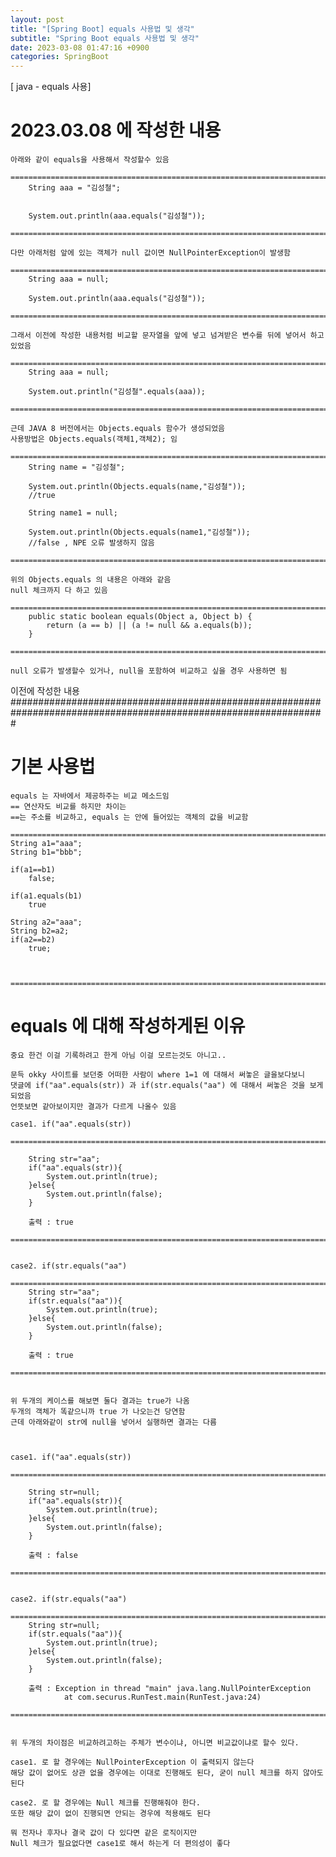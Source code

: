 ```yaml
---
layout: post
title: "[Spring Boot] equals 사용법 및 생각"
subtitle: "Spring Boot equals 사용법 및 생각"
date: 2023-03-08 01:47:16 +0900
categories: SpringBoot
---
```

[ java -  equals 사용]

# 2023.03.08 에 작성한 내용

	아래와 같이 equals을 사용해서 작성할수 있음
		=================================================================================================================
		String aaa = "김성철";


		System.out.println(aaa.equals("김성철"));
		=================================================================================================================

	다만 아래처럼 앞에 있는 객체가 null 값이면 NullPointerException이 발생함 
		=================================================================================================================
		String aaa = null;

		System.out.println(aaa.equals("김성철"));
		=================================================================================================================

	그래서 이전에 작성한 내용처럼 비교할 문자열을 앞에 넣고 넘겨받은 변수를 뒤에 넣어서 하고 있었음
		=================================================================================================================
		String aaa = null;

		System.out.println("김성철".equals(aaa));
		=================================================================================================================

	근데 JAVA 8 버전에서는 Objects.equals 함수가 생성되었음
	사용방법은 Objects.equals(객체1,객체2); 임
		=================================================================================================================
        String name = "김성철";

        System.out.println(Objects.equals(name,"김성철"));
		//true

        String name1 = null;

        System.out.println(Objects.equals(name1,"김성철"));
		//false , NPE 오류 발생하지 않음
		=================================================================================================================
	
	위의 Objects.equals 의 내용은 아래와 같음
	null 체크까지 다 하고 있음
		=================================================================================================================
		public static boolean equals(Object a, Object b) {
			return (a == b) || (a != null && a.equals(b));
		}
		=================================================================================================================

	null 오류가 발생할수 있거나, null을 포함하여 비교하고 싶을 경우 사용하면 됨


이전에 작성한 내용
#################################################################################################################

# 기본 사용법 

	equals 는 자바에서 제공하주는 비교 메소드임
	== 연산자도 비교를 하지만 차이는 
	==는 주소를 비교하고, equals 는 안에 들어있는 객체의 값을 비교함

	=================================================================================================================
	String a1="aaa";
	String b1="bbb";

	if(a1==b1)
		false;

	if(a1.equals(b1)
		true

	String a2="aaa";
	String b2=a2;
	if(a2==b2)
		true;



	=================================================================================================================

# equals 에 대해 작성하게된 이유

	중요 한건 이걸 기록하려고 한게 아님 이걸 모르는것도 아니고..

	문득 okky 사이트를 보던중 어떠한 사람이 where 1=1 에 대해서 써놓은 글을보다보니
	댓글에 if("aa".equals(str)) 과 if(str.equals("aa") 에 대해서 써놓은 것을 보게되었음
	언뜻보면 같아보이지만 결과가 다르게 나올수 있음

	case1. if("aa".equals(str))
		=================================================================================================================

        String str="aa";
        if("aa".equals(str)){
            System.out.println(true);
        }else{
            System.out.println(false);
        }

		출력 : true
		=================================================================================================================


	case2. if(str.equals("aa")
		=================================================================================================================
        String str="aa";
        if(str.equals("aa")){
            System.out.println(true);
        }else{
            System.out.println(false);
        }	

		출력 : true
		=================================================================================================================

	
	위 두개의 케이스를 해보면 둘다 결과는 true가 나옴
	두개의 객체가 똑같으니까 true 가 나오는건 당연함
	근데 아래와같이 str에 null을 넣어서 실행하면 결과는 다름



	case1. if("aa".equals(str))
		=================================================================================================================

        String str=null;
        if("aa".equals(str)){
            System.out.println(true);
        }else{
            System.out.println(false);
        }

		출력 : false
		=================================================================================================================


	case2. if(str.equals("aa")
		=================================================================================================================
        String str=null;
        if(str.equals("aa")){
            System.out.println(true);
        }else{
            System.out.println(false);
        }	

		출력 : Exception in thread "main" java.lang.NullPointerException
				at com.securus.RunTest.main(RunTest.java:24)
		=================================================================================================================


	위 두개의 차이점은 비교하려고하는 주체가 변수이냐, 아니면 비교값이냐로 할수 있다.

	case1. 로 할 경우에는 NullPointerException 이 출력되지 않는다
	해당 값이 없어도 상관 없을 경우에는 이대로 진행해도 된다, 굳이 null 체크를 하지 않아도 된다

	case2. 로 할 경우에는 Null 체크를 진행해줘야 한다.
	또한 해당 값이 없이 진행되면 안되는 경우에 적용해도 된다

	뭐 전자나 후자나 결국 값이 다 있다면 같은 로직이지만
	Null 체크가 필요없다면 case1로 해서 하는게 더 편의성이 좋다
	




	
	
